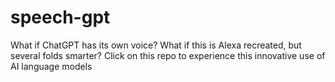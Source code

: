 # speech-gpt
What if ChatGPT has its own voice? What if this is Alexa recreated, but several folds smarter? Click on this repo to experience this innovative use of AI language models
